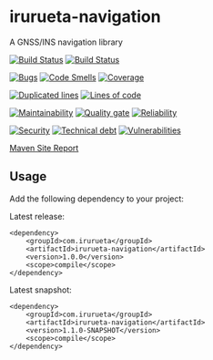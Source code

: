 # irurueta-navigation
A GNSS/INS navigation library

[![Build Status](https://github.com/albertoirurueta/irurueta-navigation/actions/workflows/master.yml/badge.svg)](https://github.com/albertoirurueta/irurueta-navigation/actions)
[![Build Status](https://github.com/albertoirurueta/irurueta-navigation/actions/workflows/develop.yml/badge.svg)](https://github.com/albertoirurueta/irurueta-navigation/actions)

[![Bugs](https://sonarcloud.io/api/project_badges/measure?project=albertoirurueta_irurueta-navigation&metric=bugs)](https://sonarcloud.io/dashboard?id=albertoirurueta_irurueta-navigation)
[![Code Smells](https://sonarcloud.io/api/project_badges/measure?project=albertoirurueta_irurueta-navigation&metric=code_smells)](https://sonarcloud.io/dashboard?id=albertoirurueta_irurueta-navigation)
[![Coverage](https://sonarcloud.io/api/project_badges/measure?project=albertoirurueta_irurueta-navigation&metric=coverage)](https://sonarcloud.io/dashboard?id=albertoirurueta_irurueta-navigation)

[![Duplicated lines](https://sonarcloud.io/api/project_badges/measure?project=albertoirurueta_irurueta-navigation&metric=duplicated_lines_density)](https://sonarcloud.io/dashboard?id=albertoirurueta_irurueta-navigation)
[![Lines of code](https://sonarcloud.io/api/project_badges/measure?project=albertoirurueta_irurueta-navigation&metric=ncloc)](https://sonarcloud.io/dashboard?id=albertoirurueta_irurueta-navigation)

[![Maintainability](https://sonarcloud.io/api/project_badges/measure?project=albertoirurueta_irurueta-navigation&metric=sqale_rating)](https://sonarcloud.io/dashboard?id=albertoirurueta_irurueta-navigation)
[![Quality gate](https://sonarcloud.io/api/project_badges/measure?project=albertoirurueta_irurueta-navigation&metric=alert_status)](https://sonarcloud.io/dashboard?id=albertoirurueta_irurueta-navigation)
[![Reliability](https://sonarcloud.io/api/project_badges/measure?project=albertoirurueta_irurueta-navigation&metric=reliability_rating)](https://sonarcloud.io/dashboard?id=albertoirurueta_irurueta-navigation)

[![Security](https://sonarcloud.io/api/project_badges/measure?project=albertoirurueta_irurueta-navigation&metric=security_rating)](https://sonarcloud.io/dashboard?id=albertoirurueta_irurueta-navigation)
[![Technical debt](https://sonarcloud.io/api/project_badges/measure?project=albertoirurueta_irurueta-navigation&metric=sqale_index)](https://sonarcloud.io/dashboard?id=albertoirurueta_irurueta-navigation)
[![Vulnerabilities](https://sonarcloud.io/api/project_badges/measure?project=albertoirurueta_irurueta-navigation&metric=vulnerabilities)](https://sonarcloud.io/dashboard?id=albertoirurueta_irurueta-navigation)

[Maven Site Report](http://albertoirurueta.github.io/irurueta-navigation)

## Usage

Add the following dependency to your project:

Latest release:
```
<dependency>
    <groupId>com.irurueta</groupId>
    <artifactId>irurueta-navigation</artifactId>
    <version>1.0.0</version>
    <scope>compile</scope>
</dependency>
```

Latest snapshot:
```
<dependency>
    <groupId>com.irurueta</groupId>
    <artifactId>irurueta-navigation</artifactId>
    <version>1.1.0-SNAPSHOT</version>
    <scope>compile</scope>
</dependency>
```
